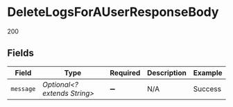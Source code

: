 # DeleteLogsForAUserResponseBody

200


## Fields

| Field                        | Type                         | Required                     | Description                  | Example                      |
| ---------------------------- | ---------------------------- | ---------------------------- | ---------------------------- | ---------------------------- |
| `message`                    | *Optional<? extends String>* | :heavy_minus_sign:           | N/A                          | Success                      |